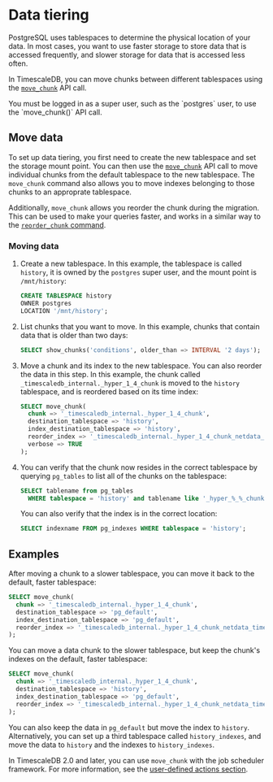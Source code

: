 # Data tiering
PostgreSQL uses tablespaces to determine the physical location of your data. In
most cases, you want to use faster storage to store data that is accessed
frequently, and slower storage for data that is accessed less often.

In TimescaleDB, you can move chunks between different tablespaces using the
[`move_chunk`][api-move-chunk] API call.

<highlight type="note">
You must be logged in as a super user, such as the `postgres` user,
to use the `move_chunk()` API call.
</highlight>

## Move data
To set up data tiering, you first need to create the new tablespace and set
the storage mount point. You can then use the [`move_chunk`][api-move-chunk] API
call to move individual chunks from the default tablespace to the new
tablespace. The `move_chunk` command also allows you to move indexes belonging
to those chunks to an approprate tablespace.

Additionally, `move_chunk` allows you reorder the chunk during the migration.
This can be used to make your queries faster, and works in a similar way to the
[`reorder_chunk` command][api-reorder-chunk].

<procedure>

### Moving data
1.  Create a new tablespace. In this example, the tablespace is called
    `history`, it is owned by the `postgres` super user, and the mount point is
    `/mnt/history`:
    ```sql
    CREATE TABLESPACE history
    OWNER postgres
    LOCATION '/mnt/history';
    ```
1.  List chunks that you want to move. In this example, chunks that contain data
    that is older than two days:
    ```sql
    SELECT show_chunks('conditions', older_than => INTERVAL '2 days');
    ```
1.  Move a chunk and its index to the new tablespace. You can also reorder the
    data in this step. In this example, the chunk called
    `_timescaledb_internal._hyper_1_4_chunk` is moved to the `history`
    tablespace, and is reordered based on its time index:
    ```sql
    SELECT move_chunk(
      chunk => '_timescaledb_internal._hyper_1_4_chunk',
      destination_tablespace => 'history',
      index_destination_tablespace => 'history',
      reorder_index => '_timescaledb_internal._hyper_1_4_chunk_netdata_time_idx',
      verbose => TRUE
    );
    ```
1.  You can verify that the chunk now resides in the correct tablespace by
    querying `pg_tables` to list all of the chunks on the tablespace:
    ```sql
    SELECT tablename from pg_tables
      WHERE tablespace = 'history' and tablename like '_hyper_%_%_chunk';
    ```
    You can also verify that the index is in the correct location:
    ```sql
    SELECT indexname FROM pg_indexes WHERE tablespace = 'history';
    ```

</procedure>

## Examples
After moving a chunk to a slower tablespace, you can move it back to the
default, faster tablespace:

```sql
SELECT move_chunk(
  chunk => '_timescaledb_internal._hyper_1_4_chunk',
  destination_tablespace => 'pg_default',
  index_destination_tablespace => 'pg_default',
  reorder_index => '_timescaledb_internal._hyper_1_4_chunk_netdata_time_idx'
);
```

You can move a data chunk to the slower tablespace, but keep the chunk's indexes
on the default, faster tablespace:
```sql
SELECT move_chunk(
  chunk => '_timescaledb_internal._hyper_1_4_chunk',
  destination_tablespace => 'history',
  index_destination_tablespace => 'pg_default',
  reorder_index => '_timescaledb_internal._hyper_1_4_chunk_netdata_time_idx'
);
```

You can also keep the data in `pg_default` but move the index to `history`.
Alternatively, you can set up a third tablespace called `history_indexes`,
and move the data to `history` and the indexes to `history_indexes`.

In TimescaleDB 2.0 and later, you can use `move_chunk` with the job scheduler
framework. For more information, see the [user-defined actions section][actions].


[api-move-chunk]: /api/:currentVersion:/hypertable/move_chunk
[api-reorder-chunk]: /api/:currentVersion:/hypertable/reorder_chunk
[tablespace]: https://www.postgresql.org/docs/10/sql-createtablespace.html
[actions]: /how-to-guides/user-defined-actions/
